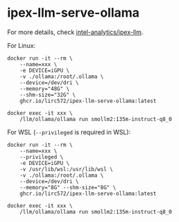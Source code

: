 # ipex-llm-serve-ollama

For more details, check [intel-analytics/ipex-llm](https://github.com/intel-analytics/ipex-llm/blob/d4d949443f34518868bcf5b65a612cfd7ee00952/docs/mddocs/DockerGuides/docker_cpp_xpu_quickstart.md#start-docker-container).

For Linux:

```shell
docker run -it --rm \
    --name=xxx \
    -e DEVICE=iGPU \
    -v ./ollama:/root/.ollama \
    --device=/dev/dri \
    --memory="48G" \
    --shm-size="32G" \
    ghcr.io/lirc572/ipex-llm-serve-ollama:latest

docker exec -it xxx \
    /llm/ollama/ollama run smollm2:135m-instruct-q8_0
```

For WSL (`--privileged` is required in WSL):

```shell
docker run -it --rm \
    --name=xxx \
    --privileged \
    -e DEVICE=iGPU \
    -v /usr/lib/wsl:/usr/lib/wsl \
    -v ./ollama:/root/.ollama \
    --device=/dev/dri \
    --memory="8G" --shm-size="8G" \
    ghcr.io/lirc572/ipex-llm-serve-ollama:latest

docker exec -it xxx \
    /llm/ollama/ollama run smollm2:135m-instruct-q8_0
```
